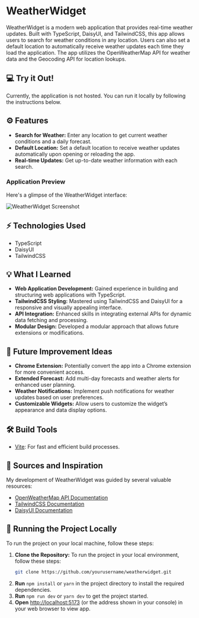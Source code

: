 # WeatherWidget

WeatherWidget is a modern web application that provides real-time weather updates. Built with TypeScript, DaisyUI, and TailwindCSS, this app allows users to search for weather conditions in any location. Users can also set a default location to automatically receive weather updates each time they load the application. The app utilizes the OpenWeatherMap API for weather data and the Geocoding API for location lookups.

## :computer: Try it Out!
Currently, the application is not hosted. You can run it locally by following the instructions below.

## ⚙️ Features
- **Search for Weather:** Enter any location to get current weather conditions and a daily forecast.
- **Default Location:** Set a default location to receive weather updates automatically upon opening or reloading the app.
- **Real-time Updates:** Get up-to-date weather information with each search.

### Application Preview
Here's a glimpse of the WeatherWidget interface:

![WeatherWidget Screenshot](src/assets/weather_widget.png)

## ⚡️ Technologies Used
- TypeScript
- DaisyUI
- TailwindCSS

## 💡 What I Learned
- **Web Application Development:** Gained experience in building and structuring web applications with TypeScript.
- **TailwindCSS Styling:** Mastered using TailwindCSS and DaisyUI for a responsive and visually appealing interface.
- **API Integration:** Enhanced skills in integrating external APIs for dynamic data fetching and processing.
- **Modular Design:** Developed a modular approach that allows future extensions or modifications.

## 🔮 Future Improvement Ideas
- **Chrome Extension:** Potentially convert the app into a Chrome extension for more convenient access.
- **Extended Forecast:** Add multi-day forecasts and weather alerts for enhanced user planning.
- **Weather Notifications:** Implement push notifications for weather updates based on user preferences.
- **Customizable Widgets:** Allow users to customize the widget’s appearance and data display options.

## 🛠️ Build Tools
- [Vite](https://vitejs.dev/): For fast and efficient build processes.

## 💭 Sources and Inspiration
My development of WeatherWidget was guided by several valuable resources:
  - [OpenWeatherMap API Documentation](https://openweathermap.org/api)
  - [TailwindCSS Documentation](https://tailwindcss.com/docs)
  - [DaisyUI Documentation](https://daisyui.com/docs/)

## :vertical_traffic_light: Running the Project Locally
To run the project on your local machine, follow these steps:

1. **Clone the Repository:**
To run the project in your local environment, follow these steps: 
   ```bash
   git clone https://github.com/yourusername/weatherwidget.git
2. **Run** `npm install` or `yarn` in the project directory to install the required dependencies.
3. **Run** `npm run dev` or `yarn dev` to get the project started.
4. **Open** [http://localhost:5173](http://localhost:5173) (or the address shown in your console) in your web browser to view app.
